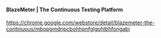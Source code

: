 #### BlazeMeter | The Continuous Testing Platform
https://chrome.google.com/webstore/detail/blazemeter-the-continuous/mbopgmdnpcbohhpnfglgohlbhfongabi
